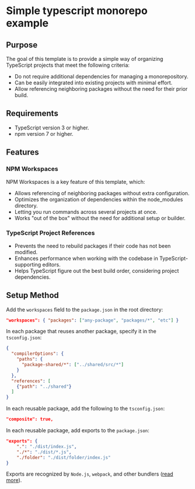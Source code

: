 # Simple typescript monorepo example

## Purpose

The goal of this template is to provide a simple way of organizing TypeScript projects that meet the following criteria:

- Do not require additional dependencies for managing a monorepository.
- Can be easily integrated into existing projects with minimal effort.
- Allow referencing neighboring packages without the need for their prior build.

## Requirements

- TypeScript version 3 or higher.
- npm version 7 or higher.

## Features

### NPM Workspaces

NPM Workspaces is a key feature of this template, which:

- Allows referencing of neighboring packages without extra configuration.
- Optimizes the organization of dependencies within the node_modules directory.
- Letting you run commands across several projects at once.
- Works "out of the box" without the need for additional setup or builder.

### TypeScript Project References

- Prevents the need to rebuild packages if their code has not been modified.
- Enhances performance when working with the codebase in TypeScript-supporting editors.
- Helps TypeScript figure out the best build order, considering project dependencies.

## Setup Method

Add the `workspaces` field to the `package.json` in the root directory:

```json
"workspaces": { "packages": ["any-package", "packages/*", "etc"] }
```

In each package that reuses another package, specify it in the `tsconfig.json`:

```json
{
  "compilerOptions": {
    "paths": {
      "package-shared/*": ["../shared/src/*"]
    }
  },
  "references": [
    {"path": "../shared"}
  ]
}
```

In each reusable package, add the following to the `tsconfig.json`:

```json
"composite": true,
```

In each reusable package, add exports to the `package.json`:

```json
"exports": {
	".": "./dist/index.js",
	"./*": "./dist/*.js",
	"./folder": "./dist/folder/index.js"
}
```

Exports are recognized by `Node.js`, `webpack`, and other bundlers ([read more](https://webpack.js.org/guides/package-exports/)).
